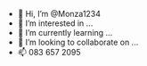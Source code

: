 - 👋 Hi, I’m @Monza1234
- 👀 I’m interested in ...
- 🌱 I’m currently learning ...
- 💞️ I’m looking to collaborate on ...
- 📫 083 657 2095 

<!---
Monza1234/Monza1234 is a ✨ special ✨ repository because its `README.md` (this file) appears on your GitHub profile.
You can click the Preview link to take a look at your changes.
--->
